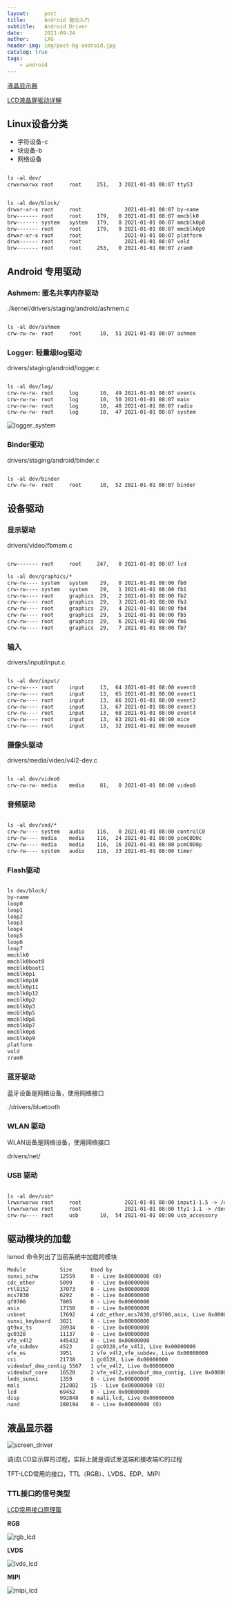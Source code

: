 ```yaml
---
layout:     post
title:      Android 驱动入门
subtitle:   Android Driver
date:       2021-09-24
author:     LXG
header-img: img/post-bg-android.jpg
catalog: true
tags:
    - android
---
```


[液晶显示器](https://www.jianshu.com/p/13f83ae2ebba)

[LCD液晶屏驱动详解](https://www.jianshu.com/p/dcde66c1b5c5)

## Linux设备分类

* 字符设备-c
* 块设备-b
* 网络设备

```txt

ls -al dev/
crwxrwxrwx root     root     251,   3 2021-01-01 08:07 ttyS3


ls -al dev/block/
drwxr-xr-x root     root              2021-01-01 08:07 by-name
brw------- root     root     179,   0 2021-01-01 08:07 mmcblk0
brw------- system   system   179,   8 2021-01-01 08:07 mmcblk0p8
brw------- root     root     179,   9 2021-01-01 08:07 mmcblk0p9
drwxr-xr-x root     root              2021-01-01 08:07 platform
drwx------ root     root              2021-01-01 08:07 vold
brw------- root     root     253,   0 2021-01-01 08:07 zram0

```

## Android 专用驱动

### Ashmem: 匿名共享内存驱动

./kernel/drivers/staging/android/ashmem.c

```txt

ls -al dev/ashmem
crw-rw-rw- root     root      10,  51 2021-01-01 08:07 ashmem

```

### Logger: 轻量级log驱动

drivers/staging/android/logger.c

```txt

ls -al dev/log/
crw-rw-rw- root     log       10,  49 2021-01-01 08:07 events
crw-rw-rw- root     log       10,  50 2021-01-01 08:07 main
crw-rw-rw- root     log       10,  48 2021-01-01 08:07 radio
crw-rw-rw- root     log       10,  47 2021-01-01 08:07 system

```

![logger_system](/images/logcat/logger_system.png)

### Binder驱动

drivers/staging/android/binder.c

```txt

ls -al dev/binder
crw-rw-rw- root     root      10,  52 2021-01-01 08:07 binder

```

## 设备驱动

### 显示驱动

drivers/video/fbmem.c

```txt

crw------- root     root     247,   0 2021-01-01 08:07 lcd

ls -al dev/graphics/*
crw-rw---- system   system    29,   0 2021-01-01 08:00 fb0
crw-rw---- system   system    29,   1 2021-01-01 08:00 fb1
crw-rw---- root     graphics  29,   2 2021-01-01 08:00 fb2
crw-rw---- root     graphics  29,   3 2021-01-01 08:00 fb3
crw-rw---- root     graphics  29,   4 2021-01-01 08:00 fb4
crw-rw---- root     graphics  29,   5 2021-01-01 08:00 fb5
crw-rw---- root     graphics  29,   6 2021-01-01 08:00 fb6
crw-rw---- root     graphics  29,   7 2021-01-01 08:00 fb7


```

### 输入

drivers/input/input.c

```txt

ls -al dev/input/
crw-rw---- root     input     13,  64 2021-01-01 08:00 event0
crw-rw---- root     input     13,  65 2021-01-01 08:00 event1
crw-rw---- root     input     13,  66 2021-01-01 08:00 event2
crw-rw---- root     input     13,  67 2021-01-01 08:00 event3
crw-rw---- root     input     13,  68 2021-01-01 08:00 event4
crw-rw---- root     input     13,  63 2021-01-01 08:00 mice
crw-rw---- root     input     13,  32 2021-01-01 08:00 mouse0

```

### 摄像头驱动

drivers/media/video/v4l2-dev.c

```txt

ls -al dev/video0
crw-rw-rw- media    media     81,   0 2021-01-01 08:00 video0

```

### 音频驱动

```txt

ls -al dev/snd/*
crw-rw---- system   audio    116,   0 2021-01-01 08:00 controlC0
crw-rw---- media    media    116,  24 2021-01-01 08:00 pcmC0D0c
crw-rw---- media    media    116,  16 2021-01-01 08:00 pcmC0D0p
crw-rw---- system   audio    116,  33 2021-01-01 08:00 timer

```

### Flash驱动

```txt

ls dev/block/
by-name
loop0
loop1
loop2
loop3
loop4
loop5
loop6
loop7
mmcblk0
mmcblk0boot0
mmcblk0boot1
mmcblk0p1
mmcblk0p10
mmcblk0p11
mmcblk0p12
mmcblk0p2
mmcblk0p3
mmcblk0p5
mmcblk0p6
mmcblk0p7
mmcblk0p8
mmcblk0p9
platform
vold
zram0

```

### 蓝牙驱动

蓝牙设备是网络设备，使用网络接口

./drivers/bluetooth

### WLAN 驱动

WLAN设备是网络设备，使用网络接口

drivers/net/

### USB 驱动

```txt

ls -al dev/usb*
lrwxrwxrwx root     root              2021-01-01 08:00 input1-1.5 -> /dev/input/event2
lrwxrwxrwx root     root              2021-01-01 08:00 tty1-1.1 -> /dev/ttyUSB0
crw-rw---- root     usb       10,  54 2021-01-01 08:00 usb_accessory

```

## 驱动模块的加载

lsmod 命令列出了当前系统中加载的模块

```txt
Module           Size      Used by
sunxi_schw       12559     0 - Live 0x00000000 (O)
cdc_ether        5099      0 - Live 0x00000000
rtl8152          37073     0 - Live 0x00000000
mcs7830          6292      0 - Live 0x00000000
qf9700           7805      0 - Live 0x00000000
asix             17150     0 - Live 0x00000000
usbnet           17692     4 cdc_ether,mcs7830,qf9700,asix, Live 0x00000000
sunxi_keyboard   3021      0 - Live 0x00000000
gt9xx_ts         28934     0 - Live 0x00000000
gc0328           11137     0 - Live 0x00000000
vfe_v4l2         445432    0 - Live 0x00000000
vfe_subdev       4523      2 gc0328,vfe_v4l2, Live 0x00000000
vfe_os           3951      2 vfe_v4l2,vfe_subdev, Live 0x00000000
cci              21738     1 gc0328, Live 0x00000000
videobuf_dma_contig 5567   1 vfe_v4l2, Live 0x00000000
videobuf_core    16520     2 vfe_v4l2,videobuf_dma_contig, Live 0x00000000
leds_sunxi       1359      0 - Live 0x00000000
mali             212802    15 - Live 0x00000000 (O)
lcd              69452     0 - Live 0x00000000
disp             992848    8 mali,lcd, Live 0x00000000
nand             280194    0 - Live 0x00000000 (O)

```

## 液晶显示器

![screen_driver](/images/screen_driver.webp)

调试LCD显示屏的过程，实际上就是调试发送端和接收端IC的过程

TFT-LCD常用的接口，TTL（RGB）、LVDS、EDP、MIPI

### TTL接口的信号类型

[LCD常用接口原理篇](https://blog.csdn.net/huangyangquan/article/details/77485577)

**RGB**

![rgb_lcd](/images/lcd/rgb_lcd.png)

**LVDS**

![lvds_lcd](/images/lcd/lvds_lcd.png)

**MIPI**

![mipi_lcd](/images/lcd/mipi_lcd.jpeg)









